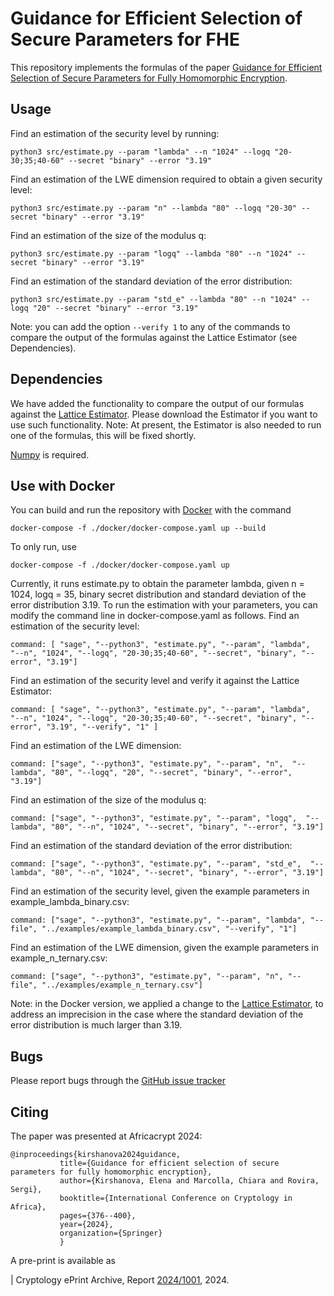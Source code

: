Guidance for Efficient Selection of Secure
Parameters for FHE
=======================================

This repository implements the formulas of the paper [Guidance for Efficient Selection of Secure Parameters for Fully Homomorphic Encryption](https://eprint.iacr.org/2024/1001).

Usage
-----
Find an estimation of the security level by running:
   ````
   python3 src/estimate.py --param "lambda" --n "1024" --logq "20-30;35;40-60" --secret "binary" --error "3.19"
   ````
Find an estimation of the LWE dimension required to obtain a given security level:
 ````
 python3 src/estimate.py --param "n" --lambda "80" --logq "20-30" --secret "binary" --error "3.19"
 ````
Find an estimation of the size of the modulus q:
 ````
 python3 src/estimate.py --param "logq" --lambda "80" --n "1024" --secret "binary" --error "3.19"
 ````
Find an estimation of the standard deviation of the error distribution:
````
python3 src/estimate.py --param "std_e" --lambda "80" --n "1024" --logq "20" --secret "binary" --error "3.19"
 ````

Note: you can add the option ````--verify 1```` to any of the commands to compare the output of the formulas against the Lattice Estimator (see Dependencies).

Dependencies
---------
We have added the functionality to compare the output of our formulas against the [Lattice Estimator](https://github.com/malb/lattice-estimator). 
Please download the Estimator if you want to use such functionality. 
Note: At present, the Estimator is also needed to run one of the formulas, this will be fixed shortly. 

[Numpy](https://numpy.org/) is required.

Use with Docker
-------
You can build and run the repository with [Docker](...) with the command
````
docker-compose -f ./docker/docker-compose.yaml up --build
````
To only run, use
````
docker-compose -f ./docker/docker-compose.yaml up
````

Currently, it runs estimate.py to obtain the parameter lambda, given n = 1024, logq = 35, binary secret distribution and standard deviation of the error distribution 3.19. To run the estimation with your parameters, you can modify the command line in docker-compose.yaml as follows.
Find an estimation of the security level:
````
command: [ "sage", "--python3", "estimate.py", "--param", "lambda",  "--n", "1024", "--logq", "20-30;35;40-60", "--secret", "binary", "--error", "3.19"]
````
Find an estimation of the security level and verify it against the Lattice Estimator:
````
command: [ "sage", "--python3", "estimate.py", "--param", "lambda",  "--n", "1024", "--logq", "20-30;35;40-60", "--secret", "binary", "--error", "3.19", "--verify", "1" ]
````
Find an estimation of the LWE dimension:
````
command: ["sage", "--python3", "estimate.py", "--param", "n",  "--lambda", "80", "--logq", "20", "--secret", "binary", "--error", "3.19"]
````
Find an estimation of the size of the modulus q:
````
command: ["sage", "--python3", "estimate.py", "--param", "logq",  "--lambda", "80", "--n", "1024", "--secret", "binary", "--error", "3.19"]
````
Find an estimation of the standard deviation of the error distribution:
````
command: ["sage", "--python3", "estimate.py", "--param", "std_e",  "--lambda", "80", "--n", "1024", "--secret", "binary", "--error", "3.19"]
````
Find an estimation of the security level, given the example parameters in example_lambda_binary.csv: 
````
command: ["sage", "--python3", "estimate.py", "--param", "lambda", "--file", "../examples/example_lambda_binary.csv", "--verify", "1"]
````
Find an estimation of the LWE dimension, given the example parameters in example_n_ternary.csv:
````
command: ["sage", "--python3", "estimate.py", "--param", "n", "--file", "../examples/example_n_ternary.csv"]
````
Note: in the Docker version, we applied a change to the [Lattice Estimator](...), to address an imprecision in the case where the standard deviation of the error distribution is much larger than 3.19.
     
Bugs
----

Please report bugs through the [GitHub issue tracker](https://github.com/sergirovira/fastparameterselection/issues)

Citing
------

The paper was presented at Africacrypt 2024:

 ````
 @inproceedings{kirshanova2024guidance,
  			title={Guidance for efficient selection of secure parameters for fully homomorphic encryption},
  			author={Kirshanova, Elena and Marcolla, Chiara and Rovira, Sergi},
  			booktitle={International Conference on Cryptology in Africa},
  			pages={376--400},
  			year={2024},
  			organization={Springer}
			}
 ````
  
  			
A pre-print is available as
	 
	 	
 | Cryptology ePrint Archive, Report [2024/1001](https://eprint.iacr.org/2024/1001), 2024.

